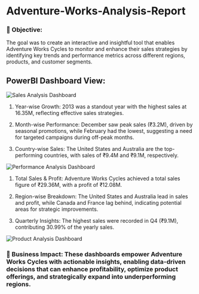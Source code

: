# Adventure-Works-Analysis-Report

### 🎯 Objective: 
The goal was to create an interactive and insightful tool that enables Adventure Works Cycles to monitor and enhance their sales strategies by identifying key trends and performance metrics across different regions, products, and customer segments.

## PowerBI Dashboard View:
![Sales Analysis Dashboard](https://github.com/user-attachments/assets/89debcbe-8d3d-4f6d-b7a6-8ecd88b9e9d5)
1. Year-wise Growth: 2013 was a standout year with the highest sales at 16.35M, reflecting effective sales strategies.

2. Month-wise Performance: December saw peak sales (₹3.2M), driven by seasonal promotions, while February had the lowest, suggesting a need for targeted campaigns during off-peak months.

3. Country-wise Sales: The United States and Australia are the top-performing countries, with sales of ₹9.4M and ₹9.1M, respectively.

![Performance Analysis Dashboard](https://github.com/user-attachments/assets/0ac2a36a-1d8e-4bd0-8b51-3e91f03a0102)
1. Total Sales & Profit: Adventure Works Cycles achieved a total sales figure of ₹29.36M, with a profit of ₹12.08M.

2. Region-wise Breakdown: The United States and Australia lead in sales and profit, while Canada and France lag behind, indicating potential areas for strategic improvements.

3. Quarterly Insights: The highest sales were recorded in Q4 (₹9.1M), contributing 30.99% of the yearly sales.

![Product Analysis Dashboard](https://github.com/user-attachments/assets/b4c9125b-30c0-4342-8a33-ae2013f47f00)

### 💼 Business Impact: These dashboards empower Adventure Works Cycles with actionable insights, enabling data-driven decisions that can enhance profitability, optimize product offerings, and strategically expand into underperforming regions.

